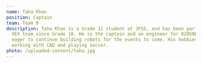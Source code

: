 ```yaml
---
name: Taha Khan
position: Captain
team: Team B
description: Taha Khan is a Grade 11 student at JFSS, and has been part of the
  VEX team since Grade 10. He is the captain and an engineer for 82050B, and is
  eager to continue building robots for the events to come. His hobbies include
  working with CAD and playing soccer.
photo: /uploaded-content/taha.jpg
---
```

